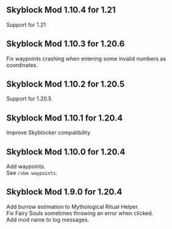 ## Skyblock Mod 1.10.4 for 1.21

Support for 1.21


## Skyblock Mod 1.10.3 for 1.20.6

Fix waypoints crashing when entering some invalid numbers as coordinates.


## Skyblock Mod 1.10.2 for 1.20.5

Support for 1.20.5


## Skyblock Mod 1.10.1 for 1.20.4

Improve Skyblocker compatibility


## Skyblock Mod 1.10.0 for 1.20.4

Add waypoints.  
See `/sbm waypoints`.  


## Skyblock Mod 1.9.0 for 1.20.4

Add burrow estimation to Mythological Ritual Helper.  
Fix Fairy Souls sometimes throwing an error when clicked.  
Add mod name to log messages.  
